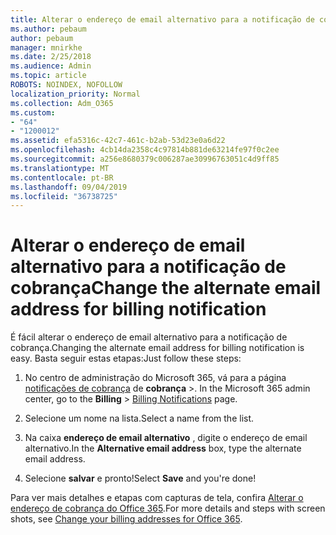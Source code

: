 ```yaml
---
title: Alterar o endereço de email alternativo para a notificação de cobrança
ms.author: pebaum
author: pebaum
manager: mnirkhe
ms.date: 2/25/2018
ms.audience: Admin
ms.topic: article
ROBOTS: NOINDEX, NOFOLLOW
localization_priority: Normal
ms.collection: Adm_O365
ms.custom:
- "64"
- "1200012"
ms.assetid: efa5316c-42c7-461c-b2ab-53d23e0a6d22
ms.openlocfilehash: 4cb14da2358c4c97814b881de63214fe97f0c2ee
ms.sourcegitcommit: a256e8680379c006287ae30996763051c4d9ff85
ms.translationtype: MT
ms.contentlocale: pt-BR
ms.lasthandoff: 09/04/2019
ms.locfileid: "36738725"
---
```

# <a name="change-the-alternate-email-address-for-billing-notification"></a><span data-ttu-id="18f9b-102">Alterar o endereço de email alternativo para a notificação de cobrança</span><span class="sxs-lookup"><span data-stu-id="18f9b-102">Change the alternate email address for billing notification</span></span>

<span data-ttu-id="18f9b-103">É fácil alterar o endereço de email alternativo para a notificação de cobrança.</span><span class="sxs-lookup"><span data-stu-id="18f9b-103">Changing the alternate email address for billing notification is easy.</span></span> <span data-ttu-id="18f9b-104">Basta seguir estas etapas:</span><span class="sxs-lookup"><span data-stu-id="18f9b-104">Just follow these steps:</span></span>
  
1. <span data-ttu-id="18f9b-105">No centro de administração do Microsoft 365, vá para a página [notificações de cobrança](https://go.microsoft.com/fwlink/p/?linkid=853212) de **cobrança** \>.  </span><span class="sxs-lookup"><span data-stu-id="18f9b-105">In the Microsoft 365 admin center, go to the **Billing** \>  [Billing Notifications](https://go.microsoft.com/fwlink/p/?linkid=853212) page.</span></span>

2. <span data-ttu-id="18f9b-106">Selecione um nome na lista.</span><span class="sxs-lookup"><span data-stu-id="18f9b-106">Select a name from the list.</span></span>

3. <span data-ttu-id="18f9b-107">Na caixa **endereço de email alternativo** , digite o endereço de email alternativo.</span><span class="sxs-lookup"><span data-stu-id="18f9b-107">In the **Alternative email address** box, type the alternate email address.</span></span>

4. <span data-ttu-id="18f9b-108">Selecione **salvar** e pronto!</span><span class="sxs-lookup"><span data-stu-id="18f9b-108">Select **Save** and you're done!</span></span>

<span data-ttu-id="18f9b-109">Para ver mais detalhes e etapas com capturas de tela, confira [Alterar o endereço de cobrança do Office 365](https://docs.microsoft.com/office365/admin/subscriptions-and-billing/change-your-billing-addresses).</span><span class="sxs-lookup"><span data-stu-id="18f9b-109">For more details and steps with screen shots, see [Change your billing addresses for Office 365](https://docs.microsoft.com/office365/admin/subscriptions-and-billing/change-your-billing-addresses).</span></span>
  